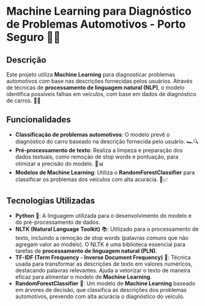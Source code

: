 # Machine Learning para Diagnóstico de Problemas Automotivos - Porto Seguro 🚗🔧

## Descrição

Este projeto utiliza **Machine Learning** para diagnosticar problemas automotivos com base nas descrições fornecidas pelos usuários. Através de técnicas de **processamento de linguagem natural (NLP)**, o modelo identifica possíveis falhas em veículos, com base em dados de diagnóstico de carros. 🧠💡

## Funcionalidades

- **Classificação de problemas automotivos**: O modelo prevê o diagnóstico do carro baseado na descrição fornecida pelo usuário. 🏎️🔍
- **Pré-processamento de texto**: Realiza a limpeza e preparação dos dados textuais, como remoção de stop words e pontuação, para otimizar a precisão do modelo. 🧹📊
- **Modelos de Machine Learning**: Utiliza o **RandomForestClassifier** para classificar os problemas dos veículos com alta acurácia. 🤖📈

## Tecnologias Utilizadas
- **Python** 🐍: A linguagem utilizada para o desenvolvimento do modelo e do pré-processamento de dados.
- **NLTK (Natural Language Toolkit)** 📚: Utilizado para o processamento de texto, incluindo a remoção de stop words (palavras comuns que não agregam valor ao modelo). O NLTK é uma biblioteca essencial para tarefas de **processamento de linguagem natural (PLN)**.
- **TF-IDF (Term Frequency - Inverse Document Frequency)** 🧮: Técnica usada para transformar as descrições de texto em valores numéricos, destacando palavras relevantes. Ajuda a vetorizar o texto de maneira eficaz para alimentar o modelo de **Machine Learning**.
- **RandomForestClassifier** 🌳: Um modelo de **Machine Learning** baseado em árvores de decisão, que classifica as descrições dos problemas automotivos, prevendo com alta acurácia o diagnóstico do veículo.




